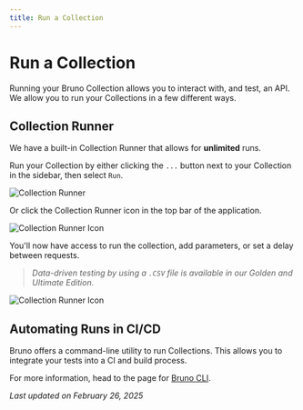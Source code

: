 ```yaml
---
title: Run a Collection
---
```


# Run a Collection

Running your Bruno Collection allows you to interact with, and test, an API. We allow you to run your Collections in a few different ways.

## Collection Runner

We have a built-in Collection Runner that allows for **unlimited** runs.

Run your Collection by either clicking the `...` button next to your Collection in the sidebar, then select `Run`.

<!-- ![Collection Runner](./images/collection-runner.png) -->

![Collection Runner](/img/image3.png)

Or click the Collection Runner icon in the top bar of the application.

<!-- ![Collection Runner Icon](./images/runner-icon.png) -->

![Collection Runner Icon](/img/runner-icon.png)

You'll now have access to run the collection, add parameters, or set a delay between requests.

> _Data-driven testing by using a `.CSV` file is available in our Golden and Ultimate Edition._

![Collection Runner Icon](/img/image3.png)

## Automating Runs in CI/CD

Bruno offers a command-line utility to run Collections. This allows you to integrate your tests into a CI and build process.

For more information, head to the page for [Bruno CLI](https://www.example.com/bruno-cli).

_Last updated on February 26, 2025_
